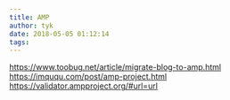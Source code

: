 ```yaml
---
title: AMP
author: tyk
date: 2018-05-05 01:12:14
tags:
---
```

<https://www.toobug.net/article/migrate-blog-to-amp.html>
<https://imququ.com/post/amp-project.html>
https://validator.ampproject.org/#url=url